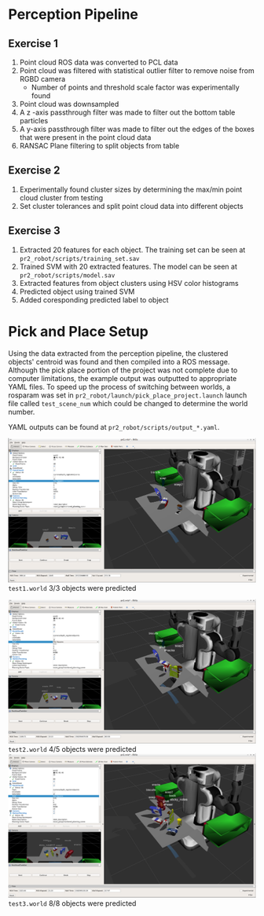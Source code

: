 [predicted1]: ./pictures/predicted1.png
[predicted2]: ./pictures/predicted2.png
[predicted3]: ./pictures/predicted3.png

# Perception Pipeline
## Exercise 1
1. Point cloud ROS data was converted to PCL data
2. Point cloud was filtered with statistical outlier filter to remove noise from RGBD camera
    - Number of points and threshold scale factor was experimentally found
3. Point cloud was downsampled
4. A z -axis passthrough filter was made to filter out the bottom table particles
5. A y-axis passthrough filter was made to filter out the edges of the boxes that were present in the point cloud data
6. RANSAC Plane filtering to split objects from table
## Exercise 2
1. Experimentally found cluster sizes by determining the max/min point cloud cluster from testing
2. Set cluster tolerances and split point cloud data into different objects

## Exercise 3
1. Extracted 20 features for each object. The training set can be seen at `pr2_robot/scripts/training_set.sav`
2. Trained SVM with 20 extracted features. The model can be seen at `pr2_robot/scripts/model.sav`
3. Extracted features from object clusters using HSV color histograms
4. Predicted object using trained SVM
5. Added coresponding predicted label to object

# Pick and Place Setup
Using the data extracted from the perception pipeline, the clustered objects' centroid was found and then compiled into a ROS message. Although the pick place portion of the project was not complete due to computer limitations, the example output was outputted to appropriate YAML files. To speed up the process of switching between worlds, a rosparam was set in `pr2_robot/launch/pick_place_project.launch` launch file called `test_scene_num` which could be changed to determine the world number.

YAML outputs can be found at `pr2_robot/scripts/output_*.yaml`.

![alt text][predicted1]
`test1.world`
3/3 objects were predicted

![alt text][predicted2]
`test2.world`
4/5 objects were predicted
![alt text][predicted3]
`test3.world`
8/8 objects were predicted
